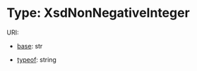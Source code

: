 # Type: XsdNonNegativeInteger



URI: []()

* [base](https://w3id.org/linkml/base): str



* [typeof](https://w3id.org/linkml/typeof): string








